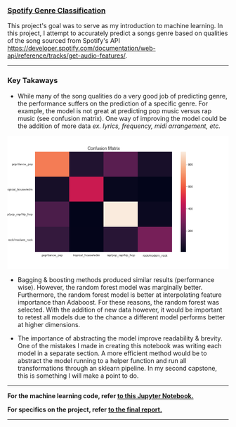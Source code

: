### <u>Spotify Genre Classification</u>

This project's goal was to serve as my introduction to machine learning. In this project, I attempt to accurately predict a songs genre based on qualities of the song sourced from Spotify's API https://developer.spotify.com/documentation/web-api/reference/tracks/get-audio-features/.

---
### Key Takaways
* While many of the song qualities do a very good job of predicting genre, the performance suffers on the prediction of a specific genre. For example, the model is not great at predicting pop music versus rap music (see confusion matrix). One way of improving the model could be the addition of more data <i>ex. lyrics, frequency, midi arrangement, etc.</i>

<p align="center">
  <img src="https://github.com/abelpd/Spotify_Genre_Classification_Model/blob/master/Machine%20Learning/confusion_matrix.png" width="600" />
</p>

* Bagging & boosting methods produced similar results (performance wise). However, the random forest model was marginally better. Furthermore, the random forest model is better at interpolating feature importance than Adaboost. For these reasons, the random forest was selected. With the addition of new data however, it would be important to retest all models due to the chance a different model performs better at higher dimensions.

* The importance of abstracting the model improve readability & brevity. One of the mistakes I made in creating this notebook was writing each model in a separate section. A more efficient method would be to abstract the model running to a helper function and run all transformations through an sklearn pipeline. In my second capstone, this is something I will make a point to do.  


---


<b>For the machine learning code, refer <a href=https://github.com/abelpd/Spotify_Genre_Classification_Model/blob/master/Machine%20Learning/Machine%20Learning-V2.ipynb> to this Jupyter Notebook.</a></b>

<b>For specifics on the project, refer <a href=https://github.com/abelpd/Spotify_Genre_Classification_Model/blob/master/Capstone_Report.pdf> to the final report.</a></b>

---

